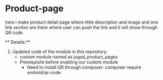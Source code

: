# Product-page
here i  make product detail page where tittle description and image and one link section are there where user can push the link and it will show through QR code


** Details:**
 1. Updated code of the module in this repository: 
    - custom module named as jugad_product_pages
    - Prerequisite before enabling our custom module
        - Need to install QR through composer: 
            composer require endroid/qr-code


